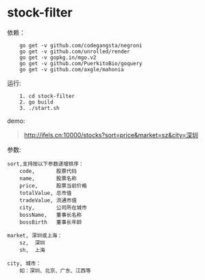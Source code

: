 # stock-filter

依赖：  
```
    go get -v github.com/codegangsta/negroni
    go get -v github.com/unrolled/render
    go get -v gopkg.in/mgo.v2
    go get -v github.com/PuerkitoBio/goquery
    go get -v github.com/axgle/mahonia
```

运行:  
```
    1. cd stock-filter
    2. go build
    3. ./start.sh
```

demo:  
> http://ifels.cn:10000/stocks?sort=price&market=sz&city=深圳


参数:  
```
sort,支持按以下参数递增排序：  
    code,       股票代码
    name,       股票名称
    price,      股票当前价格
    totalValue, 总市值
    tradeValue, 流通市值
    city,       公司所在城市
    bossName,   董事长名称
    bossBirth   董事长年龄

market, 深圳或上海：  
    sz,  深圳
    sh,  上海

city, 城市： 
    如：深圳、北京、广东、江西等
```
